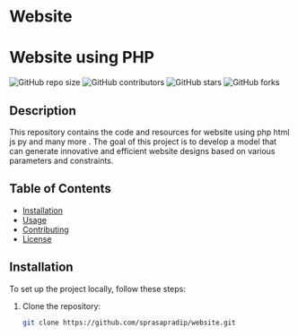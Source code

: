 # Website
# Website using PHP


![GitHub repo size](https://img.shields.io/github/repo-size/sprasapradip/website)
![GitHub contributors](https://img.shields.io/github/contributors/sprasapradip/website)
![GitHub stars](https://img.shields.io/github/stars/sprasapradip/website?style=social)
![GitHub forks](https://img.shields.io/github/forks/sprasapradip/website?style=social)

## Description
This repository contains the code and resources for website using php html js py and many more . The goal of this project is to develop a model that can generate innovative and efficient website designs based on various parameters and constraints.

## Table of Contents
- [Installation](#installation)
- [Usage](#usage)
- [Contributing](#contributing)
- [License](#license)

## Installation
To set up the project locally, follow these steps:

1. Clone the repository:
   ```bash
   git clone https://github.com/sprasapradip/website.git
